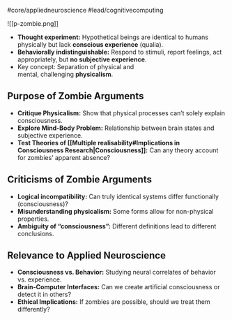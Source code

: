 #core/appliedneuroscience #lead/cognitivecomputing

![[p-zombie.png]]

- **Thought experiment:** Hypothetical beings are identical to humans physically but lack **conscious experience** (qualia).
- **Behaviorally indistinguishable:** Respond to stimuli, report feelings, act appropriately, but **no subjective experience**.
- Key concept: Separation of physical and mental, challenging **physicalism**.

## Purpose of Zombie Arguments

- **Critique Physicalism:** Show that physical processes can’t solely explain consciousness.
- **Explore Mind-Body Problem:** Relationship between brain states and subjective experience.
- **Test Theories of [[Multiple realisability#Implications in Consciousness Research|Consciousness]]:** Can any theory account for zombies’ apparent absence?

## Criticisms of Zombie Arguments

- **Logical incompatibility:** Can truly identical systems differ functionally (consciousness)?
- **Misunderstanding physicalism:** Some forms allow for non-physical properties.
- **Ambiguity of “consciousness”:** Different definitions lead to different conclusions.

## Relevance to Applied Neuroscience

- **Consciousness vs. Behavior:** Studying neural correlates of behavior vs. experience.
- **Brain-Computer Interfaces:** Can we create artificial consciousness or detect it in others?
- **Ethical Implications:** If zombies are possible, should we treat them differently?
